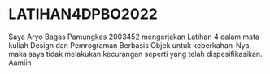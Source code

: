 # LATIHAN4DPBO2022
Saya Aryo Bagas Pamungkas 2003452 mengerjakan Latihan 4 dalam mata kuliah Design dan Pemrograman Berbasis Objek untuk keberkahan-Nya, maka saya tidak melakukan kecurangan seperti yang telah dispesifikasikan. Aamiin

